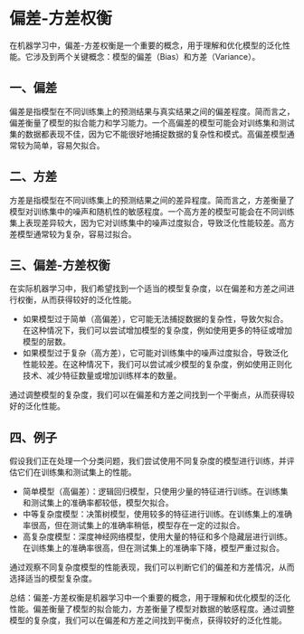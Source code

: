# 偏差-方差权衡

在机器学习中，偏差-方差权衡是一个重要的概念，用于理解和优化模型的泛化性能。它涉及到两个关键概念：模型的偏差（Bias）和方差（Variance）。

## 一、偏差

偏差是指模型在不同训练集上的预测结果与真实结果之间的偏差程度。简而言之，偏差衡量了模型的拟合能力和学习能力。一个高偏差的模型可能会对训练集和测试集的数据都表现不佳，因为它不能很好地捕捉数据的复杂性和模式。高偏差模型通常较为简单，容易欠拟合。

## 二、方差

方差是指模型在不同训练集上的预测结果之间的差异程度。简而言之，方差衡量了模型对训练集中的噪声和随机性的敏感程度。一个高方差的模型可能会在不同训练集上表现差异较大，因为它对训练集中的噪声过度拟合，导致泛化性能较差。高方差模型通常较为复杂，容易过拟合。

## 三、偏差-方差权衡

在实际机器学习中，我们希望找到一个适当的模型复杂度，以在偏差和方差之间进行权衡，从而获得较好的泛化性能。

- 如果模型过于简单（高偏差），它可能无法捕捉数据的复杂性，导致欠拟合。在这种情况下，我们可以尝试增加模型的复杂度，例如使用更多的特征或增加模型的层数。
- 如果模型过于复杂（高方差），它可能对训练集中的噪声过度拟合，导致泛化性能较差。在这种情况下，我们可以尝试减少模型的复杂度，例如使用正则化技术、减少特征数量或增加训练样本的数量。

通过调整模型的复杂度，我们可以在偏差和方差之间找到一个平衡点，从而获得较好的泛化性能。

## 四、例子

假设我们正在处理一个分类问题，我们尝试使用不同复杂度的模型进行训练，并评估它们在训练集和测试集上的性能。

- 简单模型（高偏差）：逻辑回归模型，只使用少量的特征进行训练。在训练集和测试集上的准确率都较低，模型欠拟合。
- 中等复杂度模型：决策树模型，使用较多的特征进行训练。在训练集上的准确率很高，但在测试集上的准确率稍低，模型存在一定的过拟合。
- 高复杂度模型：深度神经网络模型，使用大量的特征和多个隐藏层进行训练。在训练集上的准确率很高，但在测试集上的准确率下降，模型严重过拟合。

通过观察不同复杂度模型的性能表现，我们可以判断它们的偏差和方差情况，从而选择适当的模型复杂度。

总结：偏差-方差权衡是机器学习中一个重要的概念，用于理解和优化模型的泛化性能。偏差衡量了模型的拟合能力，方差衡量了模型对数据的敏感程度。通过调整模型的复杂度，我们可以在偏差和方差之间找到平衡点，获得较好的泛化性能。

